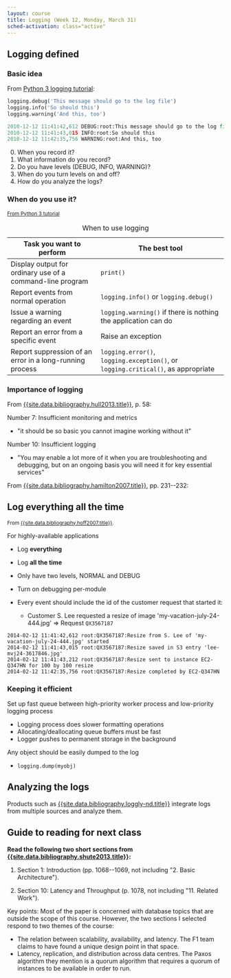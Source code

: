 ```yaml
---
layout: course
title: Logging (Week 12, Monday, March 31)
sched-activation: class="active"
---
```

## Logging defined

### Basic idea

From [Python 3 logging tutorial](https://docs.python.org/3/howto/logging.html#logging-basic-tutorial):

```python
logging.debug('This message should go to the log file')
logging.info('So should this')
logging.warning('And this, too')
```

```python
2010-12-12 11:41:42,612 DEBUG:root:This message should go to the log file
2010-12-12 11:41:43,015 INFO:root:So should this
2010-12-12 11:42:35,756 WARNING:root:And this, too
```

0. When you record it?
1. What information do you record?
2. Do you have levels (DEBUG, INFO, WARNING)?
3. When do you turn levels on and off?
4. How do you analyze the logs?

### When do you use it?

<small>[From Python 3 tutorial](https://docs.python.org/3/howto/logging.html#logging-basic-tutorial)</small>

<table class='table'>
<caption>When to use logging</caption>
<thead><tr><th scope="col">Task you want to perform</th><th scope="col">The best tool</th></tr>
</thead>
<tbody>
<tr><td>Display output for ordinary use of a command-line program</td><td><code>print()</code></td></tr>
<tr><td>Report events from normal operation</td><td><code>logging.info()</code> or <code>logging.debug()</code></td></tr>
<tr><td>Issue a warning regarding an event</td><td><code>logging.warning()</code> if there is nothing the application can do</td></tr>
<tr><td>Report an error from a specific event</td><td>Raise an exception</td></tr>
<tr><td>Report suppression of an error in a long-running process</td><td><code>logging.error()</code>, <code>logging.exception()</code>, or <code>logging.critical()</code>, as appropriate</td></tr>
</tbody>
</table>

### Importance of logging

From [{{site.data.bibliography.hull2013.title}}]({{site.data.bibliography.hull2013.url}}), p.&nbsp;58:

Number 7: Insufficient monitoring and metrics

 * "it should be so basic you cannot imagine working without it"

Number 10: Insufficient logging

* "You may enable a lot more of it when you are troubleshooting and debugging, but on an ongoing basis you will need it for key essential services"

From [{{site.data.bibliography.hamilton2007.title}}](site.data.bibliography.hamilton2007.url}}), pp.&nbsp;231--232:

## Log everything all the time
<small>From [{{site.data.bibliography.hoff2007.title}}]({{site.data.bibliography.hoff2007.url}}).</small>

For highly-available applications

* Log **everything**
* Log **all the time**
* Only have two levels, NORMAL and DEBUG
* Turn on debugging per-module
* Every event should include the id of the customer request that started it:

  * Customer S. Lee requested a resize of image 'my-vacation-july-24-444.jpg' => Request `QX3567187`

```
2014-02-12 11:41:42,612 root:QX3567187:Resize from S. Lee of 'my-vacation-july-24-444.jpg' started
2014-02-12 11:41:43,015 root:QX3567187:Resize saved in S3 entry 'lee-mvj24-3617846.jpg'
2014-02-12 11:41:43,212 root:QX3567187:Resize sent to instance EC2-Q347HN for 100 by 100 resize
2014-02-12 11:42:35,756 root:QX3567187:Resize completed by EC2-Q347HN
```

### Keeping it efficient

Set up fast queue between high-priority worker process and low-priority logging process

* Logging process does slower formatting operations
* Allocating/deallocating queue buffers must be fast
* Logger pushes to permanent storage in the background

Any object should be easily dumped to the log

* `logging.dump(myobj)`

## Analyzing the logs

Products such as
[{{site.data.bibliography.loggly-nd.title}}]({{site.data.bibliography.loggly-nd.url}})
integrate logs from multiple sources and analyze them.

## Guide to reading for next class

**Read the following two short sections from [{{site.data.bibliography.shute2013.title}}]({{site.data.bibliography.shute2013.url}}):**

1. Section 1: Introduction (pp.&nbsp;1068--1069, not including "2. Basic Architecture").

2. Section 10: Latency and Throughput (p.&nbsp;1078, not including "11. Related Work").

Key points: Most of the paper is concerned with database topics that are outside the scope of this course. However, the two sections I selected respond to two themes of the course:

* The relation between scalability, availability, and latency. The F1 team claims to have found a unique design point in that space.
* Latency, replication, and distribution across data centres. The Paxos algorithm they mention is a quorum algorithm that requires a quorum of instances to be available in order to run. 